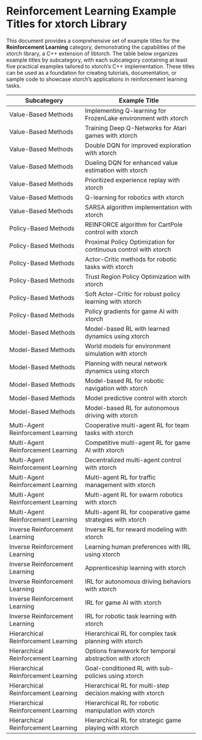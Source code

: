 # Reinforcement Learning Example Titles for xtorch Library

This document provides a comprehensive set of example titles for the **Reinforcement Learning** category, demonstrating the capabilities of the xtorch library, a C++ extension of libtorch. The table below organizes example titles by subcategory, with each subcategory containing at least five practical examples tailored to xtorch’s C++ implementation. These titles can be used as a foundation for creating tutorials, documentation, or sample code to showcase xtorch’s applications in reinforcement learning tasks.

| **Subcategory**                     | **Example Title**                                                                 |
|-------------------------------------|-----------------------------------------------------------------------------------|
| Value-Based Methods                 | Implementing Q-learning for FrozenLake environment with xtorch                     |
| Value-Based Methods                 | Training Deep Q-Networks for Atari games with xtorch                              |
| Value-Based Methods                 | Double DQN for improved exploration with xtorch                                   |
| Value-Based Methods                 | Dueling DQN for enhanced value estimation with xtorch                             |
| Value-Based Methods                 | Prioritized experience replay with xtorch                                         |
| Value-Based Methods                 | Q-learning for robotics with xtorch                                               |
| Value-Based Methods                 | SARSA algorithm implementation with xtorch                                        |
| Policy-Based Methods                | REINFORCE algorithm for CartPole control with xtorch                              |
| Policy-Based Methods                | Proximal Policy Optimization for continuous control with xtorch                   |
| Policy-Based Methods                | Actor-Critic methods for robotic tasks with xtorch                                |
| Policy-Based Methods                | Trust Region Policy Optimization with xtorch                                      |
| Policy-Based Methods                | Soft Actor-Critic for robust policy learning with xtorch                          |
| Policy-Based Methods                | Policy gradients for game AI with xtorch                                          |
| Model-Based Methods                 | Model-based RL with learned dynamics using xtorch                                 |
| Model-Based Methods                 | World models for environment simulation with xtorch                               |
| Model-Based Methods                 | Planning with neural network dynamics using xtorch                                |
| Model-Based Methods                 | Model-based RL for robotic navigation with xtorch                                 |
| Model-Based Methods                 | Model predictive control with xtorch                                              |
| Model-Based Methods                 | Model-based RL for autonomous driving with xtorch                                 |
| Multi-Agent Reinforcement Learning  | Cooperative multi-agent RL for team tasks with xtorch                             |
| Multi-Agent Reinforcement Learning  | Competitive multi-agent RL for game AI with xtorch                                |
| Multi-Agent Reinforcement Learning  | Decentralized multi-agent control with xtorch                                     |
| Multi-Agent Reinforcement Learning  | Multi-agent RL for traffic management with xtorch                                 |
| Multi-Agent Reinforcement Learning  | Multi-agent RL for swarm robotics with xtorch                                     |
| Multi-Agent Reinforcement Learning  | Multi-agent RL for cooperative game strategies with xtorch                        |
| Inverse Reinforcement Learning      | Inverse RL for reward modeling with xtorch                                        |
| Inverse Reinforcement Learning      | Learning human preferences with IRL using xtorch                                  |
| Inverse Reinforcement Learning      | Apprenticeship learning with xtorch                                               |
| Inverse Reinforcement Learning      | IRL for autonomous driving behaviors with xtorch                                  |
| Inverse Reinforcement Learning      | IRL for game AI with xtorch                                                       |
| Inverse Reinforcement Learning      | IRL for robotic task learning with xtorch                                         |
| Hierarchical Reinforcement Learning | Hierarchical RL for complex task planning with xtorch                             |
| Hierarchical Reinforcement Learning | Options framework for temporal abstraction with xtorch                            |
| Hierarchical Reinforcement Learning | Goal-conditioned RL with sub-policies using xtorch                                |
| Hierarchical Reinforcement Learning | Hierarchical RL for multi-step decision making with xtorch                        |
| Hierarchical Reinforcement Learning | Hierarchical RL for robotic manipulation with xtorch                              |
| Hierarchical Reinforcement Learning | Hierarchical RL for strategic game playing with xtorch                            |